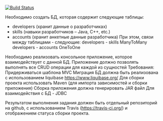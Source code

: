 
[![Build Status](https://travis-ci.org/veritaserg/DeveloperJDBC.svg?branch=master)](https://travis-ci.org/veritaserg/DeveloperJDBC)


Необходимо создать БД, которая содержит следующие таблицы:

- developers (хранит данные о разработчиках)
- skills (навыки разработчиков – Java, C++, etc.)
- accounts (хранит анкетные данные разработчика)
При этом, связи между таблицами - следующие:
developers - skills ManyToMany
developers - accounts OneToOne
 
Необходимо реализовать консольное приложение, которое взаимодействует с данной БД.
Приложение должно позволять выполнять все CRUD операции для каждой из сущностей
Требования:
Придерживаться шаблона MVC
Миграция БД должна быть реализована с использованием liquibase
https://www.liquibase.org/
Для сборки проекта использовать Maven (для импорта зависимостей и сборки приложения)
Сборка приложения должна генерировать JAR файл
Для взаимодействия с БД - JDBC

Результатом выполнения задания должен быть отдельный репозиторий на github, с использованием Travis (https://travis-ci.org/) и отображением статуса сборки проекта.
